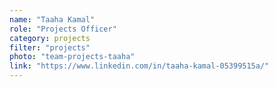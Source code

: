 ```yaml
---
name: "Taaha Kamal"
role: "Projects Officer"
category: projects
filter: "projects"
photo: "team-projects-taaha"
link: "https://www.linkedin.com/in/taaha-kamal-05399515a/"
---
```

